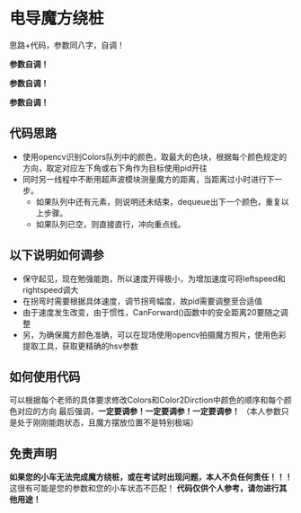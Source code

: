# 电导魔方绕桩

思路+代码，参数同八字，自调！

**参数自调！**

**参数自调！**

**参数自调！**

## 代码思路
- 使用opencv识别Colors队列中的颜色，取最大的色块，根据每个颜色规定的方向，取定对应左下角或右下角作为目标使用pid开往
- 同时另一线程中不断用超声波模块测量魔方的距离，当距离过小时进行下一步。
  -  如果队列中还有元素，则说明还未结束，dequeue出下一个颜色，重复以上步骤。
  -  如果队列已空，则直接直行，冲向重点线。

## 以下说明如何调参
- 保守起见，现在勉强能跑，所以速度开得极小，为增加速度可将leftspeed和rightspeed调大
- 在拐弯时需要根据具体速度，调节拐弯幅度，故pid需要调整至合适值
- 由于速度发生改变，由于惯性，CanForward()函数中的安全距离20要随之调整
- 另，为确保魔方颜色准确，可以在现场使用opencv拍摄魔方照片，使用色彩提取工具，获取更精确的hsv参数

## 如何使用代码
可以根据每个老师的具体要求修改Colors和Color2Dirction中颜色的顺序和每个颜色对应的方向
最后强调，**一定要调参！一定要调参！一定要调参！**
（本人参数只是处于刚刚能跑状态，且魔方摆放位置不是特别极端）

## 免责声明
**如果您的小车无法完成魔方绕桩，或在考试时出现问题，本人不负任何责任！！！**
这很有可能是您的参数和您的小车状态不匹配！
**代码仅供个人参考，请勿进行其他用途！**

